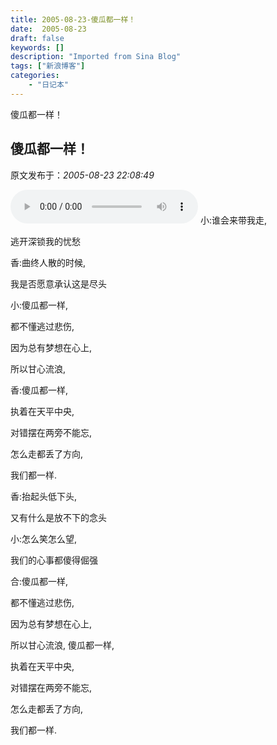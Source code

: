 ```yaml
---
title: 2005-08-23-傻瓜都一样！
date:  2005-08-23
draft: false
keywords: []
description: "Imported from Sina Blog"
tags: ["新浪博客"]
categories: 
    - "日记本"
---
```

傻瓜都一样！
## 傻瓜都一样！

 原文发布于：*2005-08-23 22:08:49*

![傻瓜都一样！](http&#58;//www.ksolu.com/yx/fc/傻瓜都一样.wma)
 小&#58;谁会来带我走,

逃开深锁我的忧愁

香&#58;曲终人散的时候,

我是否愿意承认这是尽头

小&#58;傻瓜都一样,

都不懂逃过悲伤,

因为总有梦想在心上,

所以甘心流浪,

香&#58;傻瓜都一样,

执着在天平中央,

对错摆在两旁不能忘,

怎么走都丢了方向,

我们都一样.

香&#58;抬起头低下头,

又有什么是放不下的念头

小&#58;怎么笑怎么望,

我们的心事都傻得倔强

合&#58;傻瓜都一样,

都不懂逃过悲伤,

因为总有梦想在心上,

所以甘心流浪,
傻瓜都一样,

执着在天平中央,

对错摆在两旁不能忘,

怎么走都丢了方向,

我们都一样.


